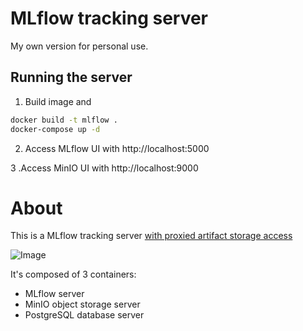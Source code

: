 # MLflow tracking server

My own version for personal use.

## Running the server

1. Build image and 
```sh
docker build -t mlflow .
docker-compose up -d
```

2. Access MLflow UI with http://localhost:5000

3 .Access MinIO UI with http://localhost:9000

# About

This is a MLflow tracking server [with proxied artifact storage access](https://mlflow.org/docs/latest/tracking.html#id37)

![Image](https://mlflow.org/docs/latest/_images/scenario_5.png)

It's composed of 3 containers:

- MLflow server
- MinIO object storage server
- PostgreSQL database server